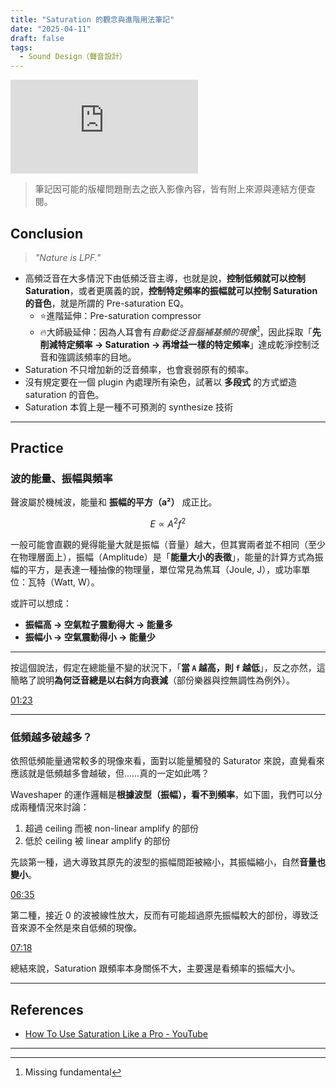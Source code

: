 ```yaml
---
title: "Saturation 的觀念與進階用法筆記"
date: "2025-04-11"
draft: false
tags:
  - Sound Design（聲音設計）
---
```


<div class="aspect-video w-full">
  <iframe
    class="h-full w-full"
    src="https://www.youtube.com/embed/qQPYMfcPzY0?si=OTE9KJMemy2v1hN4"
    title="YouTube video player"
    frameborder="0"
    allow="accelerometer; autoplay; clipboard-write; encrypted-media; gyroscope; picture-in-picture; web-share"
    referrerpolicy="strict-origin-when-cross-origin"
    allowfullscreen
  ></iframe>
</div>

> 筆記因可能的版權問題刪去之嵌入影像內容，皆有附上來源與連結方便查閱。

## Conclusion

> _"Nature is LPF."_

- 高頻泛音在大多情況下由低頻泛音主導，也就是說，**控制低頻就可以控制 Saturation**，或者更廣義的說，**控制特定頻率的振幅就可以控制 Saturation 的音色**，就是所謂的 Pre-saturation EQ。
  - ⭐進階延伸：Pre-saturation compressor
  - 🔥大師級延伸：因為人耳會有*自動從泛音腦補基頻的現像*[^1]，因此採取「**先削減特定頻率 → Saturation → 再增益一樣的特定頻率**」達成乾淨控制泛音和強調該頻率的目地。
- Saturation 不只增加新的泛音頻率，也會衰弱原有的頻率。
- 沒有規定要在一個 plugin 內處理所有染色，試著以 **多段式** 的方式塑造 saturation 的音色。
- Saturation 本質上是一種不可預測的 synthesize 技術

---

## Practice

### 波的能量、振幅與頻率

聲波屬於機械波，能量和 **振幅的平方（a²）** 成正比。

$$
E \propto A^2 f^2
$$

一般可能會直觀的覺得能量大就是振幅（音量）越大，但其實兩者並不相同（至少在物理層面上），振幅（Amplitude）是「**能量大小的表徵**」，能量的計算方式為振幅的平方，是表達一種抽像的物理量，單位常見為焦耳（Joule, J），或功率單位：瓦特（Watt, W）。

或許可以想成：

- **振幅高 → 空氣粒子震動得大 → 能量多**
- **振幅小 → 空氣震動得小 → 能量少**

---

按這個說法，假定在總能量不變的狀況下，「**當 `A` 越高，則 `f` 越低**」，反之亦然，這簡略了說明**為何泛音總是以右斜方向衰減**（部份樂器與控無調性為例外）。

[01:23](https://youtu.be/qQPYMfcPzY0?t=83)

---

### 低頻越多破越多？

依照低頻能量通常較多的現像來看，面對以能量觸發的 Saturator 來說，直覺看來應該就是低頻越多會越破，但……真的一定如此嗎？

Waveshaper 的運作邏輯是**根據波型（振幅），看不到頻率**，如下圖，我們可以分成兩種情況來討論：

1. 超過 ceiling 而被 non-linear amplify 的部份
2. 低於 ceiling 被 linear amplify 的部份

先談第一種，過大導致其原先的波型的振幅間距被縮小，其振幅縮小，自然**音量也變小**。

[06:35](https://youtu.be/qQPYMfcPzY0?t=395)

第二種，接近 0 的波被線性放大，反而有可能超過原先振幅較大的部份，導致泛音來源不全然是來自低頻的現像。

[07:18](https://youtu.be/qQPYMfcPzY0?t=438)

總結來說，Saturation 跟頻率本身關係不大，主要還是看頻率的振幅大小。

---

## References

- [How To Use Saturation Like a Pro - YouTube](https://www.youtube.com/watch?v=qQPYMfcPzY0)

---

[^1]: Missing fundamental
